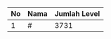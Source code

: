 | No | Nama            | Jumlah Level |
|----|-----------------|--------------|
| 1  | #    |    3731        |
